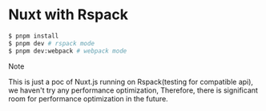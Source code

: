 # Nuxt with Rspack
```sh
$ pnpm install
$ pnpm dev # rspack mode
$ pnpm dev:webpack # webpack mode
```
> [!NOTE]  
> This is just a poc of Nuxt.js running on Rspack(testing for compatible api), we haven't try any performance optimization, Therefore, there is significant room for performance optimization in the future.